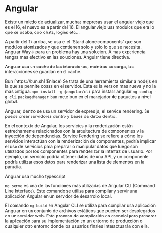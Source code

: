 # Angular

Existe un miedo de actualizar, muchas mepresas usan el angular viejo que es el 16, el nuevo es a partir del 16.
El angular viejo usa modulos que era lo que se usaba, coo chats, logins etc...

A partir del 17 arriba, se usa el el 'Stand alone components' que son modulos atomizados y que contienen solo y solo lo que se necesita.
Angular Way-> para un problema hay una solucion. A mas experiencia tengas mas efectivo en las soluciones.
Angular tiene directiva.

Angular usa un cache de las interaciones, meintras se carga, las interacciones se guardan en el cache.

Bun [https://bun.sh](Enlace)
Se trata de una herramienta similar a nodejs en la que se permite cosas en el servidor.
Esta es la version mas nueva y no la mas antigua.
`npm install -g @angular/cli` para instaar angular
`ng config -g cli.packageManager bun` mete bun en el manejador de paquetes a nivel global.

Angular, dentro se usa un servidor de expres js, el service rendering. Se puede crear servidores dentro y bases de datos dentro. 

En el contexto de Angular, los servicios y la renderización están estrechamente relacionados con la arquitectura de componentes y la inyección de dependencias.
Service Rendering se refiere a cómo los servicios interactúan con la renderización de componentes, podría implicar el uso de servicios para preparar o manipular datos que luego son utilizados por los componentes para renderizar la interfaz de usuario. Por ejemplo, un servicio podría obtener datos de una API, y un componente podría utilizar esos datos para renderizar una lista de elementos en la pantalla.

Angular usa mucho typescript

`ng serve` es una de las funciones más utilizadas de Angular CLI (Command Line Interface). Este comando se utiliza para compilar y servir una aplicación Angular en un servidor de desarrollo local.

El comando `ng build` en Angular CLI se utiliza para compilar una aplicación Angular en un conjunto de archivos estáticos que pueden ser desplegados en un servidor web. Este proceso de compilación es esencial para preparar la aplicación para su implementación en un entorno de producción o cualquier otro entorno donde los usuarios finales interactuarán con ella.